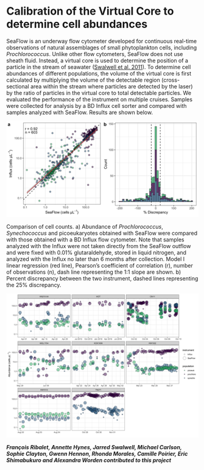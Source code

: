 # Calibration of the Virtual Core to determine cell abundances
SeaFlow is an underway flow cytometer developed for continuous real-time observations of natural assemblages of small phytoplankton cells, including <i>Prochlorococcus</i>. Unlike other flow cytometers, SeaFlow does not use sheath fluid. Instead, a virtual core is used to determine the position of a particle in the stream of seawater ([Swalwell et al. 2011](https://doi.org/10.4319/lom.2011.9.466)). To determine cell abundances of different populations, the volume of the virtual core is first calculated by multiplying the volume of the detectable region (cross-sectional area within the stream where particles are detected by the laser) by the ratio of particles in the virtual core to total detectable particles. We evaluated the performance of the instrument on multiple cruises. Samples were collected for analysis by a BD Influx cell sorter and compared with samples analyzed with SeaFlow. Results are shown below.

![alt text](2.cruise_calibration/SeaFlowInflux-correlation-v2.png "Comparison of cell count for Prochlorococcus, Synechococcus and picoeukaryotes obtained by SeaFlow and Influx flow cytometer")

Comparison of cell counts. a) Abundance of <i>Prochlorococcus</i>, <i>Synechococcus</i> and picoeukaryotes obtained with SeaFlow were compared with those obtained with a BD Influx flow cytometer. Note that samples analyzed with the Influx were not taken directly from the SeaFlow outflow and were fixed with 0.01% glutaraldehyde, stored in liquid nitrogen, and analyzed with the Influx no later than 6 months after collection. Model I linear regression (red line), Pearson’s coefficient of correlation (r), number of observations (n), dash line representing the 1:1 slope are shown. b) Percent discrepancy between the two instrument, dashed lines representing the 25\% discrepancy.


![alt text](2.cruise_calibration/SeaFlowInflux-CRUISEcomparison.png "Comparison of cell count for Prochlorococcus, Synechococcus and picoeukaryotes for each cruise obtained by SeaFlow and Influx flow cytometer")

***François Ribalet, Annette Hynes, Jarred Swalwell, Michael Carlson, Sophie Clayton, Gwenn Hennon, Rhonda Morales, Camille Poirier, Eric Shimabukuro and Alexandra Worden contributed to this project***
